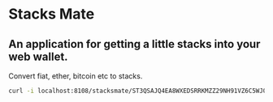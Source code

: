 # Stacks Mate

## An application for getting a little stacks into your web wallet.

Convert fiat, ether, bitcoin etc to stacks.

```bash
curl -i localhost:8108/stacksmate/ST3QSAJQ4EA8WXEDSRRKMZZ29NH91VZ6C5WJ086ZK/3000
```
